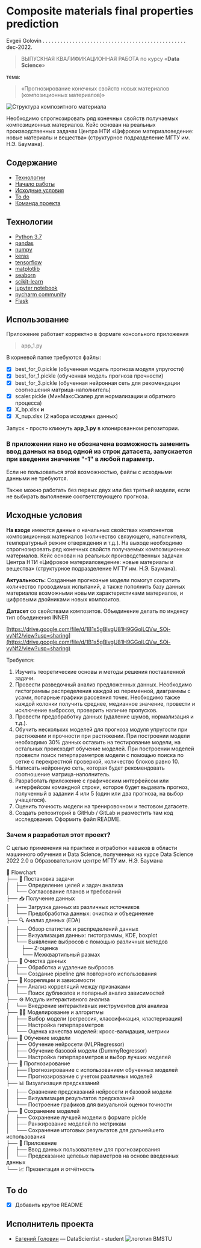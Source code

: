 # Composite materials final properties prediction

Evgeii Golovin  . . . . . . . . . . . . . . . . . . . . . . . . . . . . . . . . . . . . . . . . . . . . . . . .  dec-2022.

> ВЫПУСКНАЯ КВАЛИФИКАЦИОННАЯ РАБОТА 
>  по курсу   «**Data Science**»

тема: 
> «Прогнозирование конечных свойств новых материалов (композиционных материалов)»

![Структура композитного материала](https://upload.wikimedia.org/wikipedia/commons/thumb/1/13/Composite_3d.png/440px-Composite_3d.png)

Необходимо спрогнозировать ряд конечных свойств получаемых композиционных материалов. Кейс основан на реальных производственных задачах Центра НТИ «Цифровое материаловедение: новые материалы и вещества» (структурное подразделение МГТУ им. Н.Э. Баумана).

## Содержание
- [Технологии](#технологии)
- [Начало работы](#использование)
- [Исходные условия](#исходные-условия)
- [To do](#to-do)
- [Команда проекта](#исполнитель-проекта)

## Технологии
- [Python 3.7](https://www.python.org/downloads/release/python-370/)
- [pandas](https://www.pandas.pydata.org/)
- [numpy](https://www.numpy.org/)
- [keras](https://www.keras.io/)
- [tensorflow](https://www.tensorflow.org/)
- [matplotlib](https://www.matplotlib.org/)
- [seaborn](https://www.seaborn.pydata.org/)
- [scikit-learn](https://www.scikit-learn.org/stable/)
- [jupyter notebook](https://www.jupyter.org/)
- [pycharm community](https://www.jetbrains.com/pycharm/)
- [Flask](https://www.dashboard.render.com/)

## Использование

Приложение работает корректно в формате консольного приложения

> app_1.py

В корневой папке требуются файлы:
- [x] best_for_0.pickle (обученная модель прогноза модуля упругости)
- [x] best_for_1.pickle (обученная модель прогноза прочности)
- [x] best_for_3.pickle (обученная нейронная сеть для  рекомендации соотношения матрица-наполнитель) 
- [x] scaler.pickle (МинМаксСкалер для нормализации и обратного процесса)
- [x] X_bp.xlsx        **и**
- [x] X_nup.xlsx (2 набора исходных данных)

Запуск - просто кликнуть **app_1.py** в клонированном репозитории.

### В приложении явно не обозначена возможность заменить ввод данных на ввод одной из строк датасета, запускается при введении значения "-1" в любой параметр. 
Если не пользоваться этой возможностью, файлы с исходными данными не требуются.

Также можно работать без первых двух или без третьей модели, если не выбирать выполнение соответствующего прогноза.

## Исходные условия


**На входе** имеются данные о начальных свойствах компонентов композиционных материалов (количество связующего, наполнителя, температурный режим отверждения и т.д.). На выходе необходимо спрогнозировать ряд конечных свойств получаемых композиционных материалов. Кейс основан на реальных производственных задачах Центра НТИ «Цифровое материаловедение: новые материалы и вещества» (структурное подразделение МГТУ им. Н.Э. Баумана).

**Актуальность:** Созданные прогнозные модели помогут сократить количество проводимых испытаний, а также пополнить базу данных материалов возможными новыми характеристиками материалов, и цифровыми двойниками новых композитов.

**Датасет** со свойствами композитов. Объединение делать по индексу тип объединения INNER

[https://drive.google.com/file/d/1B1s5gBlvgU81H9GGolLQVw_SOi-vyNf2/view?usp=sharing](https://drive.google.com/file/d/1B1s5gBlvgU81H9GGolLQVw_SOi-vyNf2/view?usp=sharing)

Требуется:

 1. Изучить теоретические основы и методы решения поставленной задачи.
 2. Провести разведочный анализ предложенных данных.
			 Необходимо  гистограммы распределения каждой из переменной, диаграммы  с усами, попарные графики рассеяния точек. 
			 Необходимо также каждой колонки получить среднее, медианное значение, провести и исключение выбросов, проверить наличие пропусков.
3. Провести предобработку данных (удаление шумов, нормализация и т.д.).
4. Обучить нескольких моделей для прогноза модуля упругости при растяжении и прочности при растяжении. 
			При построении модели необходимо 30% данных оставить на тестирование модели, на остальных происходит обучение моделей.
			При построении моделей провести поиск гиперпараметров модели с помощью поиска по сетке с перекрестной проверкой, количество блоков равно 10.
5. Написать нейронную сеть, которая будет рекомендовать соотношение матрица-наполнитель.
6. Разработать приложение с графическим интерфейсом или интерфейсом командной строки, которое будет выдавать прогноз, полученный в задании 4 или 5 (один или два прогноза, на выбор учащегося).
7. Оценить точность модели на тренировочном и тестовом датасете.
8. Создать репозиторий в GitHub / GitLab и разместить там код исследования. Оформить файл README.

### Зачем я разработал этот проект?
С целью применения на практике и отработки навыков в области машинного обучения и Data Science, полученных на курсе  Data Science 2022 2.0 в Образовательном центре МГТУ им. Н.Э. Баумана

📌 Flowchart  
├── 🎯 Постановка задачи  
│&nbsp;&nbsp;&nbsp;&nbsp;├── Определение целей и задач анализа  
│&nbsp;&nbsp;&nbsp;&nbsp;└── Согласование планов и требований  
├── 📥 Получение данных  
│&nbsp;&nbsp;&nbsp;&nbsp;├── Загрузка данных из различных источников  
│&nbsp;&nbsp;&nbsp;&nbsp;└── Предобработка данных: очистка и объединение  
├── 🔍 Анализ данных (EDA)  
│&nbsp;&nbsp;&nbsp;&nbsp;├── Обзор статистик и распределений данных  
│&nbsp;&nbsp;&nbsp;&nbsp;├── Визуализация данных: гистограммы, KDE, boxplot  
│&nbsp;&nbsp;&nbsp;&nbsp;└── Выявление выбросов с помощью различных методов  
│&nbsp;&nbsp;&nbsp;&nbsp;&nbsp;&nbsp;&nbsp;&nbsp;├── Z-оценка  
│&nbsp;&nbsp;&nbsp;&nbsp;&nbsp;&nbsp;&nbsp;&nbsp;└── Межквартильный размах  
├── 🧹 Очистка данных  
│&nbsp;&nbsp;&nbsp;&nbsp;├── Обработка и удаление выбросов  
│&nbsp;&nbsp;&nbsp;&nbsp;└── Создание pipeline для повторного использования  
├── 🔗 Корреляции и зависимости  
│&nbsp;&nbsp;&nbsp;&nbsp;├── Анализ корреляций между признаками  
│&nbsp;&nbsp;&nbsp;&nbsp;└── Поиск дубликатов и попарный анализ зависимостей  
├── ⚙️ Модуль интерактивного анализа  
│&nbsp;&nbsp;&nbsp;&nbsp;└── Внедрение интерактивных инструментов для анализа  
├── 🧑‍💻 Моделирование и алгоритмы  
│&nbsp;&nbsp;&nbsp;&nbsp;├── Выбор модели (регрессия, классификация, кластеризация)  
│&nbsp;&nbsp;&nbsp;&nbsp;├── Настройка гиперпараметров  
│&nbsp;&nbsp;&nbsp;&nbsp;└── Оценка качества моделей: кросс-валидация, метрики  
├── 🧠 Обучение модели  
│&nbsp;&nbsp;&nbsp;&nbsp;├── Обучение нейросети (MLPRegressor)  
│&nbsp;&nbsp;&nbsp;&nbsp;├── Обучение базовой модели (DummyRegressor)  
│&nbsp;&nbsp;&nbsp;&nbsp;└── Настройка гиперпараметров и выбор лучших моделей  
├── 🔮 Прогнозирование  
│&nbsp;&nbsp;&nbsp;&nbsp;├── Прогнозирование с использованием обученных моделей  
│&nbsp;&nbsp;&nbsp;&nbsp;└── Прогнозирование с учетом различных моделей  
├── 📊 Визуализация предсказаний  
│&nbsp;&nbsp;&nbsp;&nbsp;├── Сравнение предсказаний нейросети и базовой модели  
│&nbsp;&nbsp;&nbsp;&nbsp;├── Визуализация результатов предсказаний  
│&nbsp;&nbsp;&nbsp;&nbsp;└── Построение графиков для визуальной оценки точности  
├── 💾 Сохранение моделей  
│&nbsp;&nbsp;&nbsp;&nbsp;├── Сохранение лучшей модели в формате pickle  
│&nbsp;&nbsp;&nbsp;&nbsp;├── Ранжирование моделей по метрикам  
│&nbsp;&nbsp;&nbsp;&nbsp;└── Сохранение итоговых результатов для дальнейшего использования  
├── 📝 Приложение  
│&nbsp;&nbsp;&nbsp;&nbsp;├── Ввод данных пользователем для прогнозирования  
│&nbsp;&nbsp;&nbsp;&nbsp;└── Предсказание целевых параметров на основе введенных данных  
└── 📈 Презентация и отчётность  

## To do
- [x] Добавить крутое README

## Исполнитель проекта

- [Евгений Головин]([golovin1410@gmail.com](mailto:golovin1410@gmail.com)) — DataScientist - student
![логотип BMSTU](https://edu.bmstu.ru/local/templates/edu_bauman/images/logo_blue.png)
